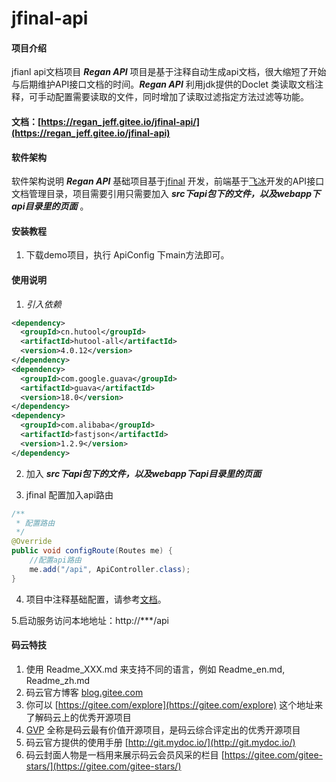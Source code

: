 # jfinal-api

#### 项目介绍
jfianl api文档项目
***Regan API*** 项目是基于注释自动生成api文档，很大缩短了开始与后期维护API接口文档的时间。***Regan API*** 利用jdk提供的Doclet
类读取文档注释，可手动配置需要读取的文件，同时增加了读取过滤指定方法过滤等功能。

#### 文档：[https://regan_jeff.gitee.io/jfinal-api/](https://regan_jeff.gitee.io/jfinal-api)

#### 软件架构
软件架构说明
***Regan API*** 基础项目基于[jfinal](http://www.jfinal.com/) 开发，前端基于[飞冰](https://alibaba.github.io/ice)开发的API接口文档管理目录，项目需要引用只需要加入 ***src下api包下的文件，以及webapp下api目录里的页面*** 。

#### 安装教程

1. 下载demo项目，执行 ApiConfig 下main方法即可。

#### 使用说明

1. _引入依赖_

```xml
<dependency>
  <groupId>cn.hutool</groupId>
  <artifactId>hutool-all</artifactId>
  <version>4.0.12</version>
</dependency>
<dependency>
  <groupId>com.google.guava</groupId>
  <artifactId>guava</artifactId>
  <version>18.0</version>
</dependency>
<dependency>
  <groupId>com.alibaba</groupId>
  <artifactId>fastjson</artifactId>
  <version>1.2.9</version>
</dependency>
```

2. 加入 ***src下api包下的文件，以及webapp下api目录里的页面***

3. jfinal 配置加入api路由

```java
/**
 * 配置路由
 */
@Override
public void configRoute(Routes me) {
    //配置api路由
    me.add("/api", ApiController.class);
}
```
4. 项目中注释基础配置，请参考[文档](https://regan_jeff.gitee.io/jfinal-api/)。

5.启动服务访问本地地址：http://***/api

#### 码云特技

1. 使用 Readme\_XXX.md 来支持不同的语言，例如 Readme\_en.md, Readme\_zh.md
2. 码云官方博客 [blog.gitee.com](https://blog.gitee.com)
3. 你可以 [https://gitee.com/explore](https://gitee.com/explore) 这个地址来了解码云上的优秀开源项目
4. [GVP](https://gitee.com/gvp) 全称是码云最有价值开源项目，是码云综合评定出的优秀开源项目
5. 码云官方提供的使用手册 [http://git.mydoc.io/](http://git.mydoc.io/)
6. 码云封面人物是一档用来展示码云会员风采的栏目 [https://gitee.com/gitee-stars/](https://gitee.com/gitee-stars/)